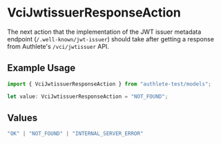 # VciJwtissuerResponseAction

The next action that the implementation of the JWT issuer metadata
endpoint (`/.well-known/jwt-issuer`) should take after getting
a response from Authlete's `/vci/jwtissuer` API.


## Example Usage

```typescript
import { VciJwtissuerResponseAction } from "authlete-test/models";

let value: VciJwtissuerResponseAction = "NOT_FOUND";
```

## Values

```typescript
"OK" | "NOT_FOUND" | "INTERNAL_SERVER_ERROR"
```